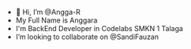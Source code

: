 - 👋 Hi, I’m @Angga-R
- My Full Name is Anggara
- I'm BackEnd Developer in Codelabs SMKN 1 Talaga 
- I’m looking to collaborate on @SandiFauzan

<!---
Angga-R/Angga-R is a ✨ special ✨ repository because its `README.md` (this file) appears on your GitHub profile.
You can click the Preview link to take a look at your changes.
--->
